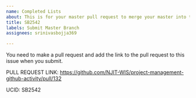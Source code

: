 ```yaml
---
name: Completed Lists
about: This is for your master pull request to merge your master into this repo.
title: SB2542
labels: Submit Master Branch
assignees: srinivasbojja369

---
```


You need to make a pull request and add the link to the pull request to this issue when you submit.  

PULL REQUEST LINK: https://github.com/NJIT-WIS/project-management-github-activity/pull/132

UCID: SB2542
